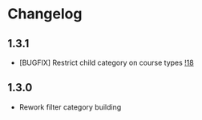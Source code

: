 # Changelog

## 1.3.1

- [BUGFIX] Restrict child category on course types [!18](https://git.fgtclb.com/typo3-ext/academic-programs/-/merge_requests/18)

## 1.3.0

- Rework filter category building
